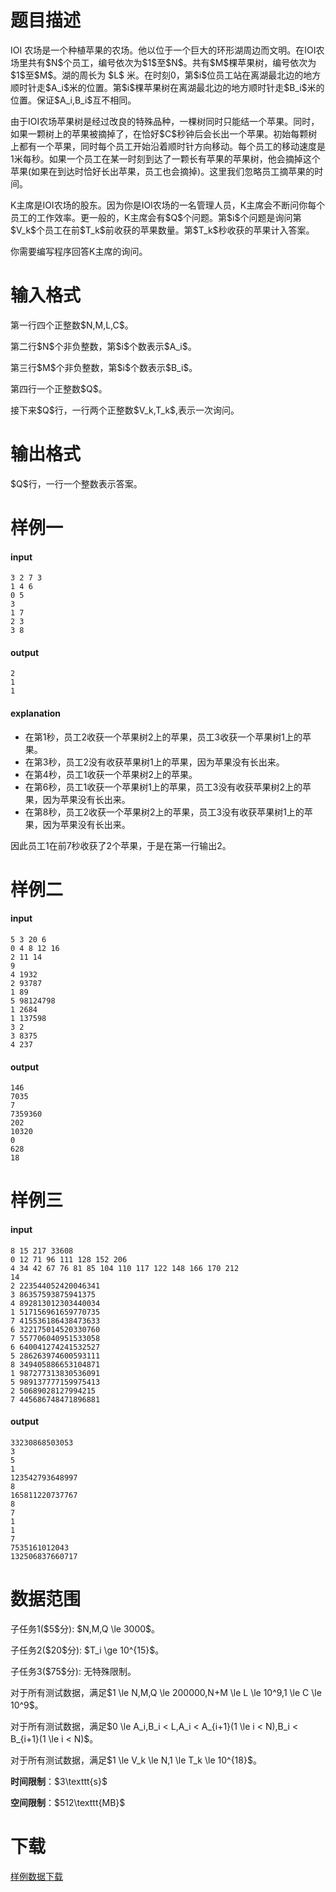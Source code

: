 # 题目描述

<p>IOI 农场是一个种植苹果的农场。他以位于一个巨大的环形湖周边而文明。在IOI农场里共有$N$个员工，编号依次为$1$至$N$。共有$M$棵苹果树，编号依次为$1$至$M$。湖的周长为 $L$ 米。在时刻0，第$i$位员工站在离湖最北边的地方顺时针走$A_i$米的位置。第$i$棵苹果树在离湖最北边的地方顺时针走$B_i$米的位置。保证$A_i,B_i$互不相同。</p>
<p>由于IOI农场苹果树是经过改良的特殊品种，一棵树同时只能结一个苹果。同时，如果一颗树上的苹果被摘掉了，在恰好$C$秒钟后会长出一个苹果。初始每颗树上都有一个苹果，同时每个员工开始沿着顺时针方向移动。每个员工的移动速度是1米每秒。如果一个员工在某一时刻到达了一颗长有苹果的苹果树，他会摘掉这个苹果(如果在到达时恰好长出苹果，员工也会摘掉)。这里我们忽略员工摘苹果的时间。</p>
<p>K主席是IOI农场的股东。因为你是IOI农场的一名管理人员，K主席会不断问你每个员工的工作效率。更一般的，K主席会有$Q$个问题。第$i$个问题是询问第$V_k$个员工在前$T_k$前收获的苹果数量。第$T_k$秒收获的苹果计入答案。</p>
<p>你需要编写程序回答K主席的询问。</p>

# 输入格式


<p>第一行四个正整数$N,M,L,C$。</p>
<p>第二行$N$个非负整数，第$i$个数表示$A_i$。</p>
<p>第三行$M$个非负整数，第$i$个数表示$B_i$。</p>
<p>第四行一个正整数$Q$。</p>
<p>接下来$Q$行，一行两个正整数$V_k,T_k$,表示一次询问。</p>

# 输出格式


<p>$Q$行，一行一个整数表示答案。</p>

# 样例一


<h4>input</h4>
<pre><code class="sh_plain">3 2 7 3
1 4 6
0 5
3
1 7
2 3
3 8</code></pre>
<h4>output</h4>
<pre><code class="sh_plain">2
1
1</code></pre>
<h4>explanation</h4>
<ul><li>在第1秒，员工2收获一个苹果树2上的苹果，员工3收获一个苹果树1上的苹果。</li>
<li>在第3秒，员工2没有收获苹果树1上的苹果，因为苹果没有长出来。</li>
<li>在第4秒，员工1收获一个苹果树2上的苹果。</li>
<li>在第6秒，员工1收获一个苹果树1上的苹果，员工3没有收获苹果树2上的苹果，因为苹果没有长出来。</li>
<li>在第8秒，员工2收获一个苹果树2上的苹果，员工3没有收获苹果树1上的苹果，因为苹果没有长出来。</li>
</ul><p>因此员工1在前7秒收获了2个苹果，于是在第一行输出2。</p>

# 样例二


<h4>input</h4>
<pre><code class="sh_plain">5 3 20 6
0 4 8 12 16
2 11 14
9
4 1932
2 93787
1 89
5 98124798
1 2684
1 137598
3 2
3 8375
4 237</code></pre>
<h4>output</h4>
<pre><code class="sh_plain">146
7035
7
7359360
202
10320
0
628
18</code></pre>

# 样例三


<h4>input</h4>
<pre><code class="sh_plain">8 15 217 33608
0 12 71 96 111 128 152 206
4 34 42 67 76 81 85 104 110 117 122 148 166 170 212
14
2 223544052420046341
3 86357593875941375
4 892813012303440034
1 517156961659770735
7 415536186438473633
6 322175014520330760
7 557706040951533058
6 640041274241532527
5 286263974600593111
8 349405886653104871
1 987277313830536091
5 989137777159975413
2 50689028127994215
7 445686748471896881</code></pre>
<h4>output</h4>
<pre><code class="sh_plain">33230868503053
3
5
1
123542793648997
8
165811220737767
8
7
1
1
7
7535161012043
132506837660717</code></pre>

# 数据范围


<p>子任务1($5$分): $N,M,Q \le 3000$。</p>
<p>子任务2($20$分): $T_i \ge 10^{15}$。</p>
<p>子任务3($75$分): 无特殊限制。</p>
<p>对于所有测试数据，满足$1 \le N,M,Q \le 200000,N+M \le L \le 10^9,1 \le C \le 10^9$。</p>
<p>对于所有测试数据，满足$0 \le A_i,B_i &lt; L,A_i &lt; A_{i+1}(1 \le i &lt; N),B_i &lt; B_{i+1}(1 \le i &lt; N)$。</p>
<p>对于所有测试数据，满足$1 \le V_k \le N,1 \le T_k \le 10^{18}$。</p>
<p><strong>时间限制</strong>：$3\texttt{s}$</p>
<p><strong>空间限制</strong>：$512\texttt{MB}$</p>

# 下载


<p><a href="/download.php?type=problem&amp;id=508">样例数据下载</a></p>
